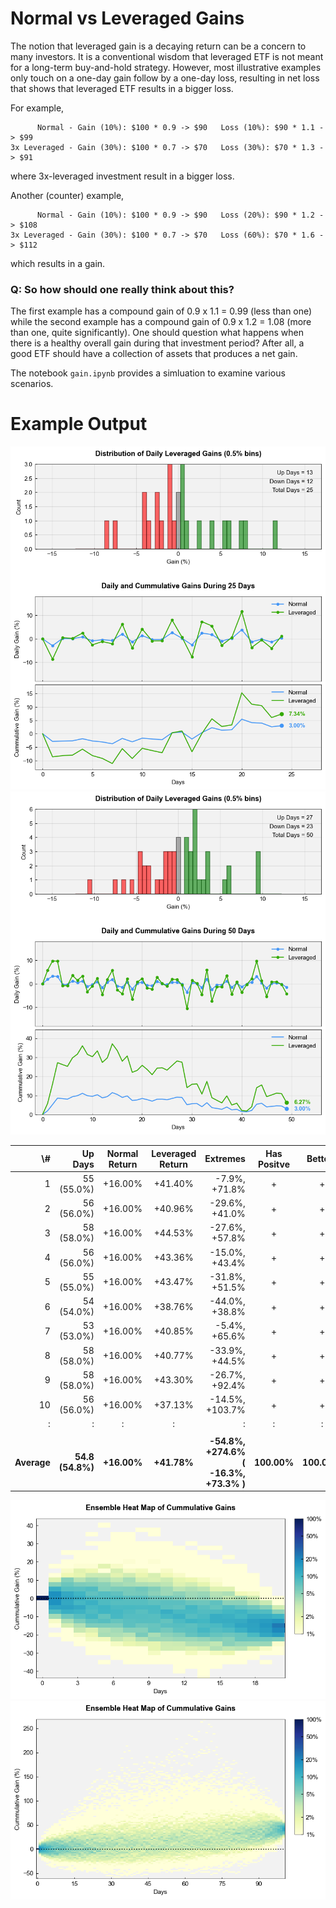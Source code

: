 # Normal vs Leveraged Gains

The notion that leveraged gain is a decaying return can be a concern to many investors. It is a conventional wisdom that leveraged ETF is not meant for a long-term buy-and-hold strategy. However, most illustrative examples only touch on a one-day gain follow by a one-day loss, resulting in net loss that shows that leveraged ETF results in a bigger loss.

For example,

```
      Normal - Gain (10%): $100 * 0.9 -> $90   Loss (10%): $90 * 1.1 -> $99
3x Leveraged - Gain (30%): $100 * 0.7 -> $70   Loss (30%): $70 * 1.3 -> $91
```
where 3x-leveraged investment result in a bigger loss.

Another (counter) example,
```
      Normal - Gain (10%): $100 * 0.9 -> $90   Loss (20%): $90 * 1.2 -> $108
3x Leveraged - Gain (30%): $100 * 0.7 -> $70   Loss (60%): $70 * 1.6 -> $112
```
which results in a gain. 

### Q: So how should one really think about this?

The first example has a compound gain of 0.9 x 1.1 = 0.99 (less than one) while the second example has a compound gain of 0.9 x 1.2 = 1.08 (more than one, quite significantly). One should question what happens when there is a healthy overall gain during that investment period? After all, a good ETF should have a collection of assets that produces a net gain.

The notebook `gain.ipynb` provides a simluation to examine various scenarios.

# Example Output

![ex1](fig1.png)
![ex2](fig2.png)

| \\# | Up Days | Normal Return | Leveraged Return | Extremes | Has Positve | Better? |
| --: | --: | :-: | :-: | --: | :-: | :-: |
| 1 |  55 (55.0%) | +16.00% | +41.40% | -7.9%, +71.8% | + | + |
| 2 |  56 (56.0%) | +16.00% | +40.96% | -29.6%, +41.0% | + | + |
| 3 |  58 (58.0%) | +16.00% | +44.53% | -27.6%, +57.8% | + | + |
| 4 |  56 (56.0%) | +16.00% | +43.36% | -15.0%, +43.4% | + | + |
| 5 |  55 (55.0%) | +16.00% | +43.47% | -31.8%, +51.5% | + | + |
| 6 |  54 (54.0%) | +16.00% | +38.76% | -44.0%, +38.8% | + | + |
| 7 |  53 (53.0%) | +16.00% | +40.85% | -5.4%, +65.6% | + | + |
| 8 |  58 (58.0%) | +16.00% | +40.77% | -33.9%, +44.5% | + | + |
| 9 |  58 (58.0%) | +16.00% | +43.30% | -26.7%, +92.4% | + | + |
| 10 |  56 (56.0%) | +16.00% | +37.13% | -14.5%, +103.7% | + | + |
| : | : | : | : | : | : | : |
||
| **Average** | **54.8 (54.8%)** | **+16.00%** | **+41.78%** | **-54.8%, +274.6%**<br/>**( -16.3%, +73.3% )** | **100.00%** | **100.00%** |

![ex3](fig4.png)
![ex3](fig5.png)
